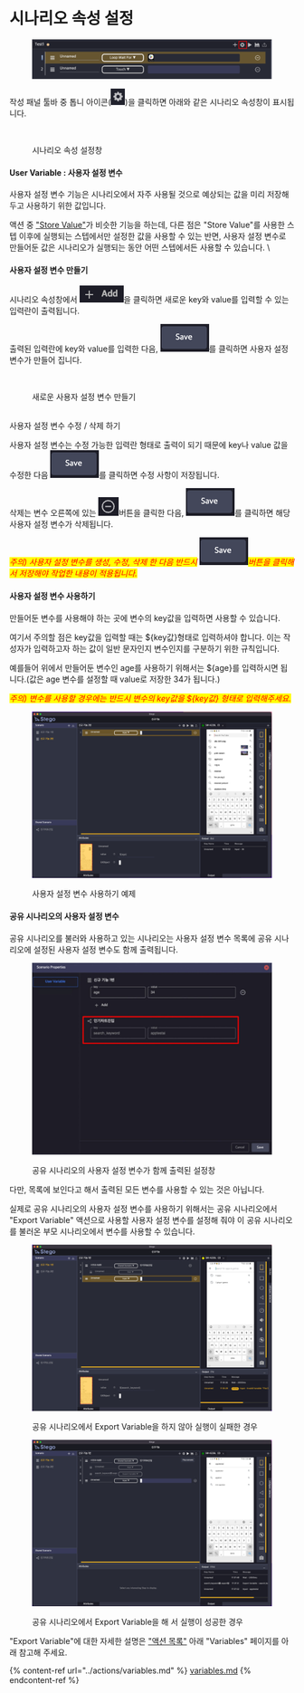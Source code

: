 # 시나리오 속성 설정

<figure><img src="../.gitbook/assets/image (212).png" alt=""><figcaption></figcaption></figure>

작성 패널 툴바 중 톱니 아이콘(<img src="../.gitbook/assets/image (117).png" alt="" data-size="line">)을 클릭하면 아래와 같은 시나리오 속성창이 표시됩니다.

<figure><img src="../.gitbook/assets/스크린샷 2022-09-26 오후 3.10.16 (1).png" alt=""><figcaption><p>시나리오 속성 설정창</p></figcaption></figure>

#### User Variable : 사용자 설정 변수

사용자 설정 변수 기능은 시나리오에서 자주 사용될 것으로 예상되는 값을 미리 저장해 두고 사용하기 위한 값입니다.

액션 중 ["Store Value"](../actions/variables.md#store-value)가 비슷한 기능을 하는데, 다른 점은 "Store Value"를 사용한 스텝 이후에 실행되는 스텝에서만 설정한 값을 사용할 수 있는 반면, 사용자 설정 변수로 만들어둔 값은 시나리오가 실행되는 동안 어떤 스텝에서든 사용할 수 있습니다. \


#### 사용자 설정 변수 만들기

시나리오 속성창에서 <img src="../.gitbook/assets/image (207).png" alt="" data-size="line">을 클릭하면 새로운 key와 value를 입력할 수 있는 입력란이 출력됩니다.

출력된 입력란에 key와 value를 입력한 다음, <img src="../.gitbook/assets/image (218).png" alt="" data-size="line">를 클릭하면 사용자 설정 변수가 만들어 집니다.

<figure><img src="../.gitbook/assets/스크린샷 2022-09-26 오후 3.11.18.png" alt=""><figcaption><p>새로운 사용자 설정 변수 만들기</p></figcaption></figure>

\
사용자 설정 변수 수정 / 삭제 하기

사용자 설정 변수는 수정 가능한 입력란 형태로 출력이 되기 때문에 key나 value 값을 수정한 다음 <img src="../.gitbook/assets/image (218).png" alt="" data-size="line">를 클릭하면 수정 사항이 저장됩니다.

삭제는 변수 오른쪽에 있는 <img src="../.gitbook/assets/image (175).png" alt="" data-size="line">버튼을 클릭한 다음, <img src="../.gitbook/assets/image (218).png" alt="" data-size="line">를 클릭하면 해당 사용자 설정 변수가 삭제됩니다.

_<mark style="color:red;">주의) 사용자 설정 변수를 생성, 수정, 삭제 한 다음 반드시</mark>_ <img src="../.gitbook/assets/image (218).png" alt="" data-size="line">_<mark style="color:red;">버튼을 클릭해서 저장해야 작업한 내용이 적용됩니다.</mark>_

####

#### 사용자 설정 변수 사용하기

만들어둔 변수를 사용해야 하는 곳에 변수의 key값을 입력하면 사용할 수 있습니다.

여기서 주의할 점은 key값을 입력할 때는 ${key값}형태로 입력하셔야 합니다. 이는 작성자가 입력하고자 하는 값이 일반 문자인지 변수인지를 구분하기 위한 규칙입니다.

예를들어 위에서 만들어둔 변수인 age를 사용하기 위해서는 ${age}를 입력하시면 됩니다.(값은 age 변수를 설정할 때 value로 저장한 34가 됩니다.)

_<mark style="color:red;">주의) 변수를 사용할 경우에는 반드시 변수의 key값을 ${key값} 형태로 입력해주세요.</mark>_

<figure><img src="../.gitbook/assets/image (9).png" alt=""><figcaption><p>사용자 설정 변수 사용하기 예제</p></figcaption></figure>

#### &#x20;공유 시나리오의 사용자 설정 변수

공유 시나리오를 불러와 사용하고 있는 시나리오는 사용자 설정 변수 목록에 공유 시나리오에 설정된 사용자 설정 변수도 함께 출력됩니다.

<figure><img src="../.gitbook/assets/photo_2022-09-26 15.18.39.jpeg" alt=""><figcaption><p>공유 시나리오의 사용자 설정 변수가 함께 출력된 설정창</p></figcaption></figure>

다만, 목록에 보인다고 해서 출력된 모든 변수를 사용할 수 있는 것은 아닙니다.

실제로 공유 시나리오의 사용자 설정 변수를 사용하기 위해서는 공유 시나리오에서 "Export Variable" 액션으로 사용할 사용자 설정 변수를 설정해 줘야 이 공유 시나리오를 불러온 부모 시나리오에서 변수를 사용할 수 있습니다.

<figure><img src="../.gitbook/assets/image (99).png" alt=""><figcaption><p>공유 시나리오에서 Export Variable을 하지 않아 실행이 실패한 경우</p></figcaption></figure>

<figure><img src="../.gitbook/assets/image (18).png" alt=""><figcaption><p>공유 시나리오에서 Export Variable을 해 서 실행이 성공한 경우</p></figcaption></figure>

"Export Variable"에 대한 자세한 설명은 ["액션 목록"](broken-reference) 아래 "Variables" 페이지를 아래 참고해 주세요.

{% content-ref url="../actions/variables.md" %}
[variables.md](../actions/variables.md)
{% endcontent-ref %}
